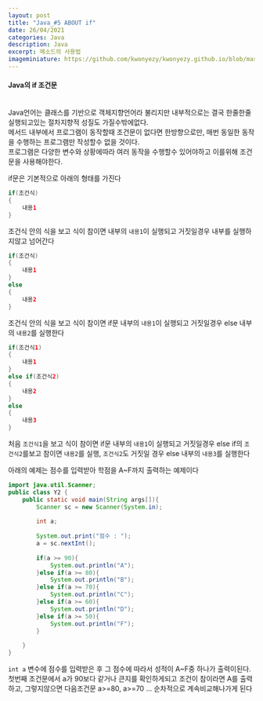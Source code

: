 ```yaml
---
layout: post
title: "Java_#5 ABOUT if"
date: 26/04/2021
categories: Java
description: Java
excerpt: 메소드의 사용법 
imageminiature: https://github.com/kwonyezy/kwonyezy.github.io/blob/master/_posts/pictures/greyimg.png?raw=true
---
```

#### Java의 if 조건문<br><br>

Java언어는 클래스를 기반으로 객체지향언어라 불리지만 내부적으로는 결국 한줄한줄 실행되고있는 절차지향적 성질도 가질수밖에없다.    
메서드 내부에서 프로그램이 동작할때 조건문이 없다면 한방향으로만, 매번 동일한 동작을 수행하는 프로그램만 작성할수 없을 것이다.    
프로그램은 다양한 변수와 상황에따라 여러 동작을 수행할수 있어야하고 이를위해 조건문을 사용해야한다.

if문은 기본적으로 아래의 형태를 가진다

```java
if(조건식)
{
	내용1
}
```

조건식 안의 식을 보고 식이 참이면 내부의 ```내용1```이 실행되고 거짓일경우 내부를 실행하지않고 넘어간다

```java
if(조건식)
{
	내용1
}
else
{
	내용2
}
```

조건식 안의 식을 보고 식이 참이면 if문 내부의 ```내용1```이 실행되고 거짓일경우 else 내부의 ```내용2```를 실행한다

```java
if(조건식1)
{
	내용1
}
else if(조건식2)
{
	내용2
}
else
{
	내용3
}
```

처음 ```조건식1```을 보고 식이 참이면 if문 내부의 ```내용1```이 실행되고 거짓일경우 else if의 ```조건식2```를보고 참이면 ```내용2```를 실행, ```조건식2```도 거짓일 경우 else 내부의 ```내용3```를 실행한다

아래의 예제는 점수를 입력받아 학점을 A~F까지 출력하는 예제이다

```java
import java.util.Scanner;
public class Y2 {
	public static void main(String args[]){
		Scanner sc = new Scanner(System.in);
		
		int a;
		
		System.out.print("점수 : ");
		a = sc.nextInt();
		
		if(a >= 90){
			System.out.println("A");
		}else if(a >= 80){
			System.out.println("B");
		}else if(a >= 70){
			System.out.println("C");
		}else if(a >= 60){
			System.out.println("D");
		}else if(a >= 50){
			System.out.println("F");
		}
		
	}
}
```

```int a``` 변수에 점수를 입력받은 후 그 점수에 따라서 성적이 A~F중 하나가 출력이된다.    
첫번째 조건문에서 a가 90보다 같거나 큰지를 확인하게되고 조건이 참이라면 A를 출력하고, 그렇지않으면 다음조건문 a>=80, a>=70 ... 순차적으로 계속비교해나가게 된다
